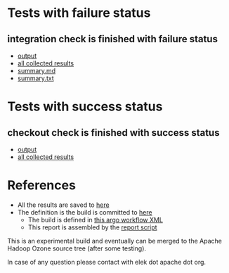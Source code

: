 # Tests with failure status

## integration check is finished with failure status

   * [output](https://raw.githubusercontent.com/elek/ozone-ci-03/master/pr/pr-hdds-2533-gxxrh/integration/output.log)
   * [all collected results](https://github.com/elek/ozone-ci-03/tree/master/pr/pr-hdds-2533-gxxrh/integration)
   * [summary.md](https://github.com/elek/ozone-ci-03/tree/master/pr/pr-hdds-2533-gxxrh/integration/summary.md)
   * [summary.txt](https://github.com/elek/ozone-ci-03/tree/master/pr/pr-hdds-2533-gxxrh/integration/summary.txt)



# Tests with success status

## checkout check is finished with success status

   * [output](https://raw.githubusercontent.com/elek/ozone-ci-03/master/pr/pr-hdds-2533-gxxrh/checkout/output.log)
   * [all collected results](https://github.com/elek/ozone-ci-03/tree/master/pr/pr-hdds-2533-gxxrh/checkout)




# References

 * All the results are saved to [here](https://github.com/elek/ozone-ci-03/tree/master/pr/pr-hdds-2533-gxxrh/)
 * The definition is the build is committed to [here](https://github.com/elek/argo-ozone)
    * The build is defined in [this argo workflow XML](https://github.com/elek/argo-ozone/blob/master/ozone-build.yaml)
    * This report is assembled by the [report script](https://github.com/elek/argo-ozone/blob/master/scripts/report.sh)

This is an experimental build and eventually can be merged to the Apache Hadoop Ozone source tree (after some testing).

In case of any question please contact with elek dot apache dot org.
